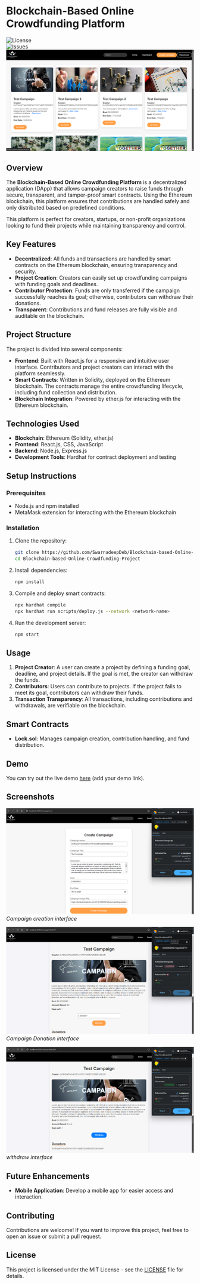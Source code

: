 # Blockchain-Based Online Crowdfunding Platform

![License](https://img.shields.io/github/license/SwarnadeepDeb/Blockchain-based-Online-Crowdfunding-Project)  
![Issues](https://img.shields.io/github/issues/SwarnadeepDeb/Blockchain-based-Online-Crowdfunding-Project)
![Blockchain-Based Crowdfunding Project](images/ProjectImage.png)


## Overview

The **Blockchain-Based Online Crowdfunding Platform** is a decentralized application (DApp) that allows campaign creators to raise funds through secure, transparent, and tamper-proof smart contracts. Using the Ethereum blockchain, this platform ensures that contributions are handled safely and only distributed based on predefined conditions.

This platform is perfect for creators, startups, or non-profit organizations looking to fund their projects while maintaining transparency and control.

## Key Features

- **Decentralized**: All funds and transactions are handled by smart contracts on the Ethereum blockchain, ensuring transparency and security.
- **Project Creation**: Creators can easily set up crowdfunding campaigns with funding goals and deadlines.
- **Contributor Protection**: Funds are only transferred if the campaign successfully reaches its goal; otherwise, contributors can withdraw their donations.
- **Transparent**: Contributions and fund releases are fully visible and auditable on the blockchain.

## Project Structure

The project is divided into several components:

- **Frontend**: Built with React.js for a responsive and intuitive user interface. Contributors and project creators can interact with the platform seamlessly.
- **Smart Contracts**: Written in Solidity, deployed on the Ethereum blockchain. The contracts manage the entire crowdfunding lifecycle, including fund collection and distribution.
- **Blockchain Integration**: Powered by ether.js for interacting with the Ethereum blockchain.

## Technologies Used

- **Blockchain**: Ethereum (Solidity, ether.js)
- **Frontend**: React.js, CSS, JavaScript
- **Backend**: Node.js, Express.js
- **Development Tools**: Hardhat for contract deployment and testing

## Setup Instructions

### Prerequisites

- Node.js and npm installed
- MetaMask extension for interacting with the Ethereum blockchain

### Installation

1. Clone the repository:
    ```bash
    git clone https://github.com/SwarnadeepDeb/Blockchain-based-Online-Crowdfunding-Project.git
    cd Blockchain-based-Online-Crowdfunding-Project
    ```

2. Install dependencies:
    ```bash
    npm install
    ```

3. Compile and deploy smart contracts:
    ```bash
    npx hardhat compile
    npx hardhat run scripts/deploy.js --network <network-name>
    ```

4. Run the development server:
    ```bash
    npm start
    ```

## Usage

1. **Project Creator**: A user can create a project by defining a funding goal, deadline, and project details. If the goal is met, the creator can withdraw the funds.
2. **Contributors**: Users can contribute to projects. If the project fails to meet its goal, contributors can withdraw their funds.
3. **Transaction Transparency**: All transactions, including contributions and withdrawals, are verifiable on the blockchain.

## Smart Contracts

- **Lock.sol**: Manages campaign creation, contribution handling, and fund distribution.

## Demo

You can try out the live demo [here](#) (add your demo link).

## Screenshots

![Screenshot 1](images/screenshot1.png)  
*Campaign creation interface*

![Screenshot 2](images/screenshot2.png)  
*Campaign Donation interface*

![Screenshot 2](images/screenshot3.png)  
*withdraw interface*

## Future Enhancements

- **Mobile Application**: Develop a mobile app for easier access and interaction.

## Contributing

Contributions are welcome! If you want to improve this project, feel free to open an issue or submit a pull request.

## License

This project is licensed under the MIT License - see the [LICENSE](./LICENSE) file for details.
